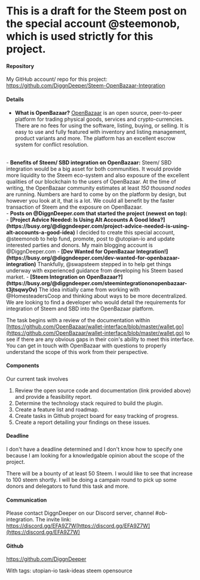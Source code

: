 # This is a draft for the Steem post on the special account @steemonob, which is used strictly for this project. 

#### Repository
My GitHub account/ repo for this project: https://github.com/DiggnDeeper/Steem-OpenBazaar-Integration

#### Details
- <b>What is OpenBazaar?</b>
[OpenBazaar](https://openbazaar.org/) is an open source, peer-to-peer platform for trading physical goods, services and crypto-currencies. There are no fees for using the software, listing, buying, or selling. It is easy to use and fully featured with inventory and listing management, product variants and more. The platform has an excellent escrow system for conflict resolution. 
<br/>
- <b>Benefits of Steem/ SBD integration on OpenBazaar:</b>
Steem/ SBD integration would be a big asset for both communities. It would provide more liquidity to the Steem eco-system and also exposure of the excellent qualities of our blockchain to the users of OpenBazaar. At the time of writing, the OpenBazaar community estimates at least <em>150 thousand nodes</em> are running. Numbers are hard to come by on the platform by design, but however you look at it, that is a lot. We could all benefit by the faster transaction of Steem and the exposure on OpenBazaar.
<br/>
- <b>Posts on @DiggnDeeper.com that started the project (newest on top):</b><br/>
    -  <b>[Project Advice Needed: Is Using Alt Accounts A Good Idea?](https://busy.org/@diggndeeper.com/project-advice-needed-is-using-alt-accounts-a-good-idea)</b> I decided to create this special account, @steemonob to help fund, promote, post to @utopian-io and update interested parties and donors. My main blogging account is @DiggnDeeper.com
    - <b>[Dev Wanted for OpenBazaar Integration!](https://busy.org/@diggndeeper.com/dev-wanted-for-openbazaar-integration)</b> Thankfully, @swapsteem stepped in to help get things underway with experienced guidance from developing his Steem based market.
    - <b>[Steem Integration on OpenBazaar?](https://busy.org/@diggndeeper.com/steemintegrationonopenbazaar-t3jtsqwy0v)</b> The idea initially came from working with @HomesteadersCoop and thinking about ways to be more decentralized. 
<br/>
We are looking to find a developer who would detail the requirements for integration of Steem and SBD into the OpenBazaar platform.  

The task begins with a review of the documentation within [https://github.com/OpenBazaar/wallet-interface/blob/master/wallet.go](https://github.com/OpenBazaar/wallet-interface/blob/master/wallet.go) to see if there are any obvious gaps in their coin's ability to meet this interface. You can get in touch with OpenBazaar with questions to properly understand the scope of this work from their perspective.

#### Components

Our current task involves
1. Review the open source code and documentation (link provided above) and provide a feasibility report.
2. Determine the technology stack required to build the plugin.
3. Create a feature list and roadmap.
4. Create tasks in Github project board for easy tracking of progress.
5. Create a report detailing your findings on these issues. 

#### Deadline
I don't have a deadline determined and I don't know how to specify one because I am looking for a knowledgable opinion about the scope of the project.

There will be a bounty of at least 50 Steem. I would like to see that increase to 100 steem shortly. I will be doing a campain round to pick up some donors and delegators to fund this task and more. 
#### Communication
Please contact DiggnDeeper on our Discord server, channel #ob-integration. The invite link: https://discord.gg/EFA9Z7W[https://discord.gg/EFA9Z7W](https://discord.gg/EFA9Z7W)

#### Github
https://github.com/DiggnDeeper

With tags: utopian-io task-ideas steem opensource 
